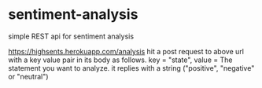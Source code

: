 # sentiment-analysis
simple REST api for sentiment analysis

https://highsents.herokuapp.com/analysis
hit a post request to above url with a key value pair in its body as follows.
key = "state", value = The statement you want to analyze.
it replies with a string ("positive", "negative" or "neutral")
